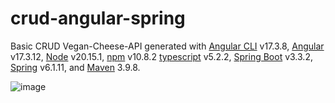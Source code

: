# crud-angular-spring

Basic CRUD Vegan-Cheese-API generated with [Angular CLI](https://github.com/angular/angular-cli) v17.3.8, [Angular](https://github.com/angular/angular) v17.3.12, [Node](https://nodejs.org/pt) v20.15.1, [npm](https://www.npmjs.com/package/npm/v/10.8.2) v10.8.2 [typescript](https://www.typescriptlang.org/) v5.2.2, [Spring Boot](https://github.com/spring-projects/spring-boot) v3.3.2, [Spring](https://docs.spring.io/spring-framework/reference/overview.html) v6.1.11, and [Maven](https://maven.apache.org/users/index.html) 3.9.8.

![image](https://github.com/user-attachments/assets/f36e36ae-787a-44ab-a960-3375c2716b65)
